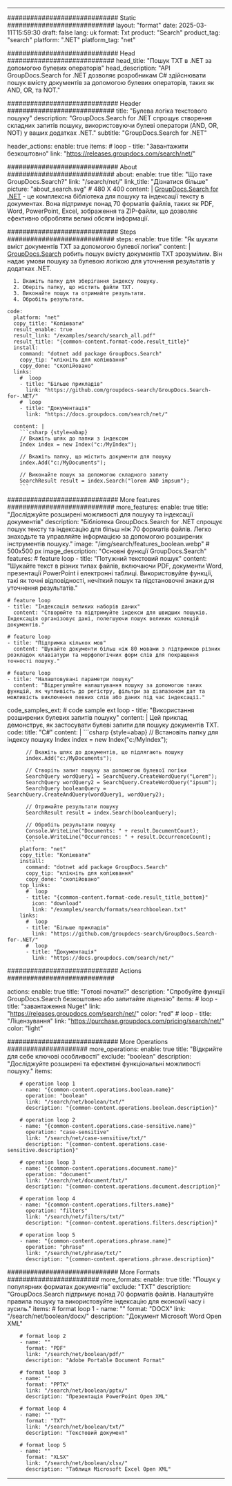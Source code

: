
---
############################# Static ############################
layout: "format"
date:  2025-03-11T15:59:30
draft: false
lang: uk
format: Txt
product: "Search"
product_tag: "search"
platform: ".NET"
platform_tag: "net"

############################# Head ############################
head_title: "Пошук TXT в .NET за допомогою булевих операторів"
head_description: "API GroupDocs.Search for .NET дозволяє розробникам C# здійснювати пошук вмісту документів за допомогою булевих операторів, таких як AND, OR, та NOT."

############################# Header ############################
title: "Булева логіка текстового пошуку" 
description: "GroupDocs.Search for .NET спрощує створення складних запитів пошуку, використовуючи булеві оператори (AND, OR, NOT) у ваших додатках .NET."
subtitle: "GroupDocs.Search for .NET" 

header_actions:
  enable: true
  items:
    #  loop
    - title: "Завантажити безкоштовно"
      link: "https://releases.groupdocs.com/search/net/"
      
############################# About ############################
about:
    enable: true
    title: "Що таке GroupDocs.Search?"
    link: "/search/net/"
    link_title: "Дізнатися більше"
    picture: "about_search.svg" # 480 X 400
    content: |
       [GroupDocs.Search for .NET](/search/net/) - це комплексна бібліотека для пошуку та індексації тексту в документах. Вона підтримує понад 70 форматів файлів, таких як PDF, Word, PowerPoint, Excel, зображення та ZIP-файли, що дозволяє ефективно обробляти великі обсяги інформації.

############################# Steps ############################
steps:
    enable: true
    title: "Як шукати вміст документів TXT за допомогою булевої логіки"
    content: |
      [GroupDocs.Search](/search/net/) робить пошук вмісту документів TXT зрозумілим. Він надає умови пошуку за булевою логікою для уточнення результатів у додатках .NET.
      
      1. Вкажіть папку для зберігання індексу пошуку.
      2. Оберіть папку, що містить файли TXT.
      3. Виконайте пошук та отримайте результати.
      4. Обробіть результати.
   
    code:
      platform: "net"
      copy_title: "Копіювати"
      result_enable: true
      result_link: "/examples/search/search_all.pdf"
      result_title: "{common-content.format-code.result_title}"
      install:
        command: "dotnet add package GroupDocs.Search"
        copy_tip: "клікніть для копіювання"
        copy_done: "скопійовано"
      links:
        #  loop
        - title: "Більше прикладів"
          link: "https://github.com/groupdocs-search/GroupDocs.Search-for-.NET/"
        #  loop
        - title: "Документація"
          link: "https://docs.groupdocs.com/search/net/"
          
      content: |
        ```csharp {style=abap}
        // Вкажіть шлях до папки з індексом
        Index index = new Index("c:/MyIndex");

        // Вкажіть папку, що містить документи для пошуку
        index.Add("c:/MyDocuments");

        // Виконайте пошук за допомогою складного запиту
        SearchResult result = index.Search("lorem AND impsum");
        ```            

############################# More features ############################
more_features:
  enable: true
  title: "Досліджуйте розширені можливості для пошуку та індексації документів"
  description: "Бібліотека GroupDocs.Search for .NET спрощує пошук тексту та індексацію для більш ніж 70 форматів файлів. Легко знаходьте та управляйте інформацією за допомогою розширених інструментів пошуку."
  image: "/img/search/features_boolean.webp" # 500x500 px
  image_description: "Основні функції GroupDocs.Search"
  features:
    # feature loop
    - title: "Потужний текстовий пошук"
      content: "Шукайте текст в різних типах файлів, включаючи PDF, документи Word, презентації PowerPoint і електронні таблиці. Використовуйте функції, такі як точні відповідності, нечіткий пошук та підстановочні знаки для уточнення результатів."

    # feature loop
    - title: "Індексація великих наборів даних"
      content: "Створюйте та підтримуйте індекси для швидших пошуків. Індексація організовує дані, полегшуючи пошук великих колекцій документів."

    # feature loop
    - title: "Підтримка кількох мов"
      content: "Шукайте документи більш ніж 80 мовами з підтримкою різних розкладок клавіатури та морфологічних форм слів для покращення точності пошуку."

    # feature loop
    - title: "Налаштовувані параметри пошуку"
      content: "Відрегулюйте налаштування пошуку за допомогою таких функцій, як чутливість до регістру, фільтри за діапазоном дат та можливість виключення певних слів або даних під час індексації."
      
  code_samples_ext:
    # code sample ext loop
    - title: "Використання розширених булевих запитів пошуку"
      content: |
        Цей приклад демонструє, як застосувати булеві запити для пошуку документів TXT.
      code:
        title: "C#"
        content: |
          ```csharp {style=abap}
          // Встановіть папку для індексу пошуку
          Index index = new Index("c:/MyIndex");
              
          // Вкажіть шлях до документів, що підлягають пошуку
          index.Add("c:/MyDocuments");

          // Створіть запит пошуку за допомогою булевої логіки
          SearchQuery wordQuery1 = SearchQuery.CreateWordQuery("Lorem");
          SearchQuery wordQuery2 = SearchQuery.CreateWordQuery("ipsum");
          SearchQuery booleanQuery = SearchQuery.CreateAndQuery(wordQuery1, wordQuery2);

          // Отримайте результати пошуку
          SearchResult result = index.Search(booleanQuery);
          
          // Обробіть результати пошуку
          Console.WriteLine("Documents: " + result.DocumentCount);
          Console.WriteLine("Occurrences: " + result.OccurrenceCount);
          ```
        platform: "net"
        copy_title: "Копіювати"
        install:
          command: "dotnet add package GroupDocs.Search"
          copy_tip: "клікніть для копіювання"
          copy_done: "скопійовано"
        top_links:
          #  loop
          - title: "{common-content.format-code.result_title_bottom}"
            icon: "download"
            link: "/examples/search/formats/searchboolean.txt"
        links:
          #  loop
          - title: "Більше прикладів"
            link: "https://github.com/groupdocs-search/GroupDocs.Search-for-.NET/"
          #  loop
          - title: "Документація"
            link: "https://docs.groupdocs.com/search/net/"
            

            


############################# Actions ############################

actions:
  enable: true
  title: "Готові почати?"
  description: "Спробуйте функції GroupDocs.Search безкоштовно або запитайте ліцензію"
  items:
    #  loop
    - title: "завантаження Nuget"
      link: "https://releases.groupdocs.com/search/net/"
      color: "red"
        #  loop
    - title: "Ліцензування"
      link: "https://purchase.groupdocs.com/pricing/search/net/"
      color: "light"


############################# More Operations #####################
more_operations:
    enable: true
    title: "Відкрийте для себе ключові особливості"
    exclude: "boolean"
    description: "Досліджуйте розширені та ефективні функціональні можливості пошуку."
    items: 
          
        # operation loop 1
        - name: "{common-content.operations.boolean.name}"
          operation: "boolean"
          link: "/search/net/boolean/txt/"
          description: "{common-content.operations.boolean.description}"

        # operation loop 2
        - name: "{common-content.operations.case-sensitive.name}"
          operation: "case-sensitive"
          link: "/search/net/case-sensitive/txt/"
          description: "{common-content.operations.case-sensitive.description}"

        # operation loop 3
        - name: "{common-content.operations.document.name}"
          operation: "document"
          link: "/search/net/document/txt/"
          description: "{common-content.operations.document.description}"

        # operation loop 4
        - name: "{common-content.operations.filters.name}"
          operation: "filters"
          link: "/search/net/filters/txt/"
          description: "{common-content.operations.filters.description}"

        # operation loop 5
        - name: "{common-content.operations.phrase.name}"
          operation: "phrase"
          link: "/search/net/phrase/txt/"
          description: "{common-content.operations.phrase.description}"
          
        
          
############################# More Formats ########################
more_formats:
    enable: true
    title: "Пошук у популярних форматах документів"
    exclude: "TXT"
    description: "GroupDocs.Search підтримує понад 70 форматів файлів. Налаштуйте правила пошуку та використовуйте індексацію для економії часу і зусиль."
    items: 
        # format loop 1
        - name: ""
          format: "DOCX"
          link: "/search/net/boolean/docx/"
          description: "Документ Microsoft Word Open XML"
          
        # format loop 2
        - name: ""
          format: "PDF"
          link: "/search/net/boolean/pdf/"
          description: "Adobe Portable Document Format"
          
        # format loop 3
        - name: ""
          format: "PPTX"
          link: "/search/net/boolean/pptx/"
          description: "Презентація PowerPoint Open XML"

        # format loop 4
        - name: ""
          format: "TXT"
          link: "/search/net/boolean/txt/"
          description: "Текстовий документ"
          
        # format loop 5
        - name: ""
          format: "XLSX"
          link: "/search/net/boolean/xlsx/"
          description: "Таблиця Microsoft Excel Open XML"
  

---